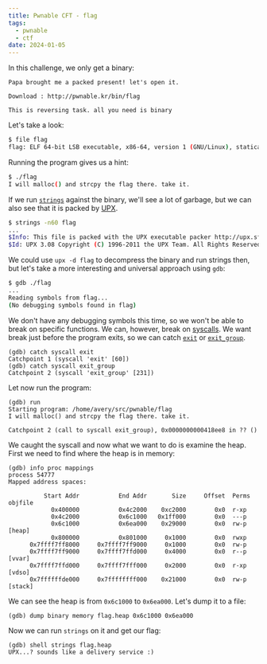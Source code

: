 ```yaml
---
title: Pwnable CFT - flag
tags:
  - pwnable
  - ctf
date: 2024-01-05
---
```


In this challenge, we only get a binary:

```
Papa brought me a packed present! let's open it.

Download : http://pwnable.kr/bin/flag

This is reversing task. all you need is binary
```

Let's take a look:

```sh
$ file flag
flag: ELF 64-bit LSB executable, x86-64, version 1 (GNU/Linux), statically linked, no section header
```

Running the program gives us a hint:

```sh
$ ./flag
I will malloc() and strcpy the flag there. take it.
```

If we run [`strings`] against the binary, we'll see a lot of garbage, but we can also see that it is packed by [UPX].

```sh
$ strings -n60 flag
...
$Info: This file is packed with the UPX executable packer http://upx.sf.net $
$Id: UPX 3.08 Copyright (C) 1996-2011 the UPX Team. All Rights Reserved. $
```

We could use `upx -d flag` to decompress the binary and run strings then, but
let's take a more interesting and universal approach using `gdb`:

```sh
$ gdb ./flag
...
Reading symbols from flag...
(No debugging symbols found in flag)
```

We don't have any debugging symbols this time, so we won't be able to break on
specific functions. We can, however, break on [syscalls]. We want break just
before the program exits, so we can catch [`exit`] or [`exit_group`].

```
(gdb) catch syscall exit
Catchpoint 1 (syscall 'exit' [60])
(gdb) catch syscall exit_group
Catchpoint 2 (syscall 'exit_group' [231])
```

Let now run the program:

```
(gdb) run
Starting program: /home/avery/src/pwnable/flag
I will malloc() and strcpy the flag there. take it.

Catchpoint 2 (call to syscall exit_group), 0x0000000000418ee8 in ?? ()
```

We caught the syscall and now what we want to do is examine the heap. First we need to find where the heap is in memory:

```
(gdb) info proc mappings
process 54777
Mapped address spaces:

          Start Addr           End Addr       Size     Offset  Perms  objfile
            0x400000           0x4c2000    0xc2000        0x0  r-xp
            0x4c2000           0x6c1000   0x1ff000        0x0  ---p
            0x6c1000           0x6ea000    0x29000        0x0  rw-p   [heap]
            0x800000           0x801000     0x1000        0x0  rwxp
      0x7ffff7ff8000     0x7ffff7ff9000     0x1000        0x0  rw-p
      0x7ffff7ff9000     0x7ffff7ffd000     0x4000        0x0  r--p   [vvar]
      0x7ffff7ffd000     0x7ffff7fff000     0x2000        0x0  r-xp   [vdso]
      0x7ffffffde000     0x7ffffffff000    0x21000        0x0  rw-p   [stack]
```

We can see the heap is from `0x6c1000` to `0x6ea000`. Let's dump it to a file:

```
(gdb) dump binary memory flag.heap 0x6c1000 0x6ea000
```

Now we can run `strings` on it and get our flag:

```
(gdb) shell strings flag.heap
UPX...? sounds like a delivery service :)
```

[`strings`]: https://linux.die.net/man/1/strings
[UPX]: https://en.wikipedia.org/wiki/UPX
[syscalls]: https://en.wikipedia.org/wiki/System_call
[`exit`]: https://linux.die.net/man/2/exit
[`exit_group`]: https://linux.die.net/man/2/exit_group
